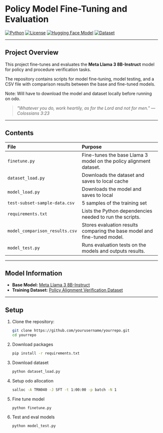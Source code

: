 # Policy Model Fine-Tuning and Evaluation

[![Python](https://img.shields.io/badge/Python-3.10+-blue.svg)](https://www.python.org/)
[![License](https://img.shields.io/badge/license-MIT-green.svg)](LICENSE)
[![Hugging Face Model](https://img.shields.io/badge/Model-Llama3.8B--Instruct-orange)](https://huggingface.co/meta-llama/Meta-Llama-3-8B-Instruct)
[![Dataset](https://img.shields.io/badge/Dataset-Policy%20Alignment%20Verification-brightgreen)](https://huggingface.co/datasets/nace-ai/policy-alignment-verification-dataset)

---

## Project Overview

This project fine-tunes and evaluates the **Meta Llama 3 8B-Instruct** model for policy and procedure verification tasks.

The repository contains scripts for model fine-tuning, model testing, and a CSV file with comparison results between the base and fine-tuned models.

Note: Will have to download the model and dataset locally before running on odo.

> _"Whatever you do, work heartily, as for the Lord and not for men." — Colossians 3:23_

---

## Contents

| File | Purpose |
|:-----|:--------|
| `finetune.py` | Fine-tunes the base Llama 3 model on the policy alignment dataset. |
| `dataset_load.py` | Downloads the dataset and saves to local cache|
| `model_load.py` | Downloads the model and saves to local|
|`test-subset-sample-data.csv` | 5 samples of the training set|
| `requirements.txt` | Lists the Python dependencies needed to run the scripts. |
| `model_comparison_results.csv` | Stores evaluation results comparing the base model and fine-tuned model. |
| `model_test.py` | Runs evaluation tests on the models and outputs results. |

---

## Model Information

- **Base Model:** [Meta Llama 3 8B-Instruct](https://huggingface.co/meta-llama/Meta-Llama-3-8B-Instruct)
- **Training Dataset:** [Policy Alignment Verification Dataset](https://huggingface.co/datasets/nace-ai/policy-alignment-verification-dataset)

---

## Setup

1. Clone the repository:

   ```bash
   git clone https://github.com/yourusername/yourrepo.git
   cd yourrepo

2. Download packages

   ```bash
   pip install -r requirements.txt
3. Download dataset
   ```bash
   python dataset_load.py
5. Setup odo allocation
   ```bash
   salloc -A TRN040 -J SFT -t 1:00:00 -p batch -N 1
6. Fine tune model
   ```bash
   python finetune.py

7. Test and eval models
   ```bash
   python model_test.py
